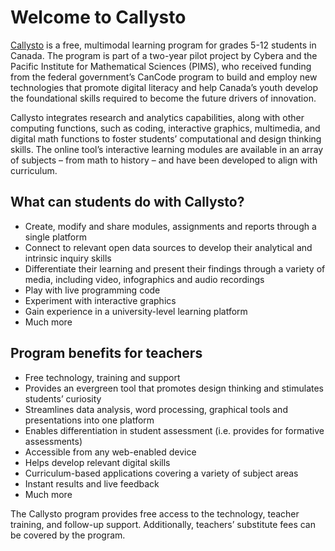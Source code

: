Welcome to Callysto
===================

[Callysto](https://callysto.ca) is a free, multimodal learning program for grades 5-12 students in Canada. The program is part of a two-year pilot project by Cybera and the Pacific Institute for Mathematical Sciences (PIMS), who received funding from the federal government’s CanCode program to build and employ new technologies that promote digital literacy and help Canada’s youth develop the foundational skills required to become the future drivers of innovation.

Callysto integrates research and analytics capabilities, along with other computing functions, such as coding, interactive graphics, multimedia, and digital math functions to foster students’ computational and design thinking skills. The online tool’s interactive learning modules are available in an array of subjects – from math to history – and have been developed to align with curriculum.

## What can students do with Callysto?

- Create, modify and share modules, assignments and reports through a single platform
- Connect to relevant open data sources to develop their analytical and intrinsic inquiry skills
- Differentiate their learning and present their findings through a variety of media, including video, infographics and audio recordings
- Play with live programming code
- Experiment with interactive graphics
- Gain experience in a university-level learning platform
- Much more


## Program benefits for teachers

- Free technology, training and support
- Provides an evergreen tool that promotes design thinking and stimulates students’ curiosity
- Streamlines data analysis, word processing, graphical tools and presentations into one platform
- Enables differentiation in student assessment (i.e. provides for formative assessments)
- Accessible from any web-enabled device
- Helps develop relevant digital skills
- Curriculum-based applications covering a variety of subject areas
- Instant results and live feedback
- Much more

The Callysto program provides free access to the technology, teacher training, and follow-up support. Additionally, teachers’ substitute fees can be covered by the program.
